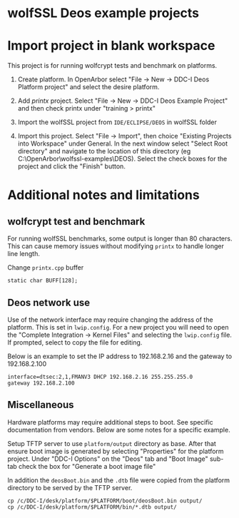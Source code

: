 wolfSSL Deos example projects
=============================

# Import project in blank workspace

This project is for running wolfcrypt tests and benchmark on platforms.

1. Create platform. In OpenArbor select "File -> New -> DDC-I Deos
   Platform project" and select the desire platform.

2. Add *printx* project. Select "File -> New -> DDC-I Deos Example
   Project" and then check printx under "training > printx"

3. Import the wolfSSL project from `IDE/ECLIPSE/DEOS` in wolfSSL folder

4. Import this project. Select "File -> Import", then choice "Existing
   Projects into Workspace" under General. In the next window select
   "Select Root directory" and navigate to the location of this
   directory (eg C:\OpenArbor\wolfssl-examples\DEOS). Select the check
   boxes for the project and click the "Finish" button.


# Additional notes and limitations

## wolfcrypt test and benchmark

For running wolfSSL benchmarks, some output is longer than 80
characters. This can cause memory issues without modifying `printx` to
handle longer line length.

Change `printx.cpp` buffer

```
static char BUFF[128];
```

## Deos network use

Use of the network interface may require changing the address of the
platform. This is set in `lwip.config`. For a new project you will
need to open the "Complete Integration -> Kernel Files" and selecting
the `lwip.config` file. If prompted, select to copy the file for
editing.

Below is an example to set the IP address to 192.168.2.16 and the
gateway to 192.168.2.100

```
interface=dtsec:2,1,FMANV3 DHCP 192.168.2.16 255.255.255.0
gateway 192.168.2.100
```

## Miscellaneous

Hardware platforms may require additional steps to boot. See specific
documentation from vendors. Below are some notes for a specific
example.

Setup TFTP server to use `platform/output` directory as base. After
that ensure boot image is generated by selecting "Properties" for the
platform project. Under "DDC-I Options" on the "Deos" tab and "Boot
Image" sub-tab check the box for "Generate a boot image file"

In addition the `deosBoot.bin` and the `.dtb` file were copied from
the platform directory to be served by the TFTP server.


```
cp /c/DDC-I/desk/platform/$PLATFORM/boot/deosBoot.bin output/
cp /c/DDC-I/desk/platform/$PLATFORM/bin/*.dtb output/
```